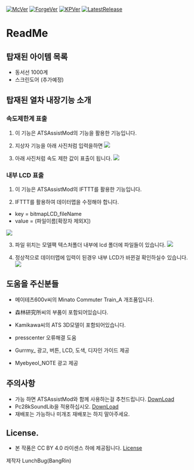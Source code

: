 [![McVer](https://img.shields.io/badge/Minecraft-1.7.10-brightgreen)](https://www.minecraft.net/ja-jp)
[![ForgeVer](https://img.shields.io/badge/Forge-1.7.10%20--%2010.13.4.1614-lightgrey)](https://files.minecraftforge.net/net/minecraftforge/forge/index_1.7.10.html)
[![KPVer](https://img.shields.io/badge/KaizPatchX-1.7.1-informational)](https://github.com/Kai-Z-JP/KaizPatchX/releases) 
[![LatestRelease](https://img.shields.io/github/v/release/Kai-Z-JP/ATSAssistMod)](https://github.com/Kai-Z-JP/ATSAssistMod/releases/latest)

# ReadMe

## 탑재된 아이템 목록
- 동서선 1000계
- 스크린도어 (추가예정)

## 탑재된 열차 내장기능 소개

### 속도제한계 표출

1. 이 기능은 ATSAssistMod의 기능을 활용한 기능입니다.
   
2. 지상자 기능을 아래 사진처럼 입력을하면
![](https://ntws.kr/img/2024-02-12_15.15.16.png)

3. 아래 사진처럼 속도 제한 값이 표출이 됩니다.
![](https://ntws.kr/img/2024-02-12_15.13.49.png)

### 내부 LCD 표출

1.  이 기능은 ATSAssistMod의 IFTTT를 활용한 기능입니다.

2. IFTTT를 활용하여 데이터맵을 수정해야 합니다.

- key = bitmapLCD_fileName
- value = (파일이름[확장자 제외X])

![](https://ntws.kr/img/2024-02-12_15.16.32.png)

3. 파일 위치는 모델팩 텍스처폴더 내부에 lcd 폴더에 파일들이 있습니다.
![](https://ntws.kr/img/filelist.png)

4. 정상적으로 데이터맵에 입력이 된경우 내부 LCD가 바뀐걸 확인하실수 있습니다.
![](https://ntws.kr/img/2024-02-12_15.16.48.png)

## 도움을 주신분들
- 메이테츠600v씨의 Minato Commuter Train_A 개조품입니다.
- 森林研究所씨의 부품이 포함되어있습니다.
- Kamikawa씨의 ATS 3D모델이 포함되어있습니다.

- presscenter 오류해결 도움
- Gurrmy_ 광고, 버튼, LCD, 도색, 디자인 가이드 제공
- Myebyeol_NOTE 광고 제공

## 주의사항
- 가능 하면 ATSAssistMod와 함께 사용하는걸 추천드립니다. [DownLoad](https://github.com/Kai-Z-JP/ATSAssistMod/releases/tag/1.7.9)
- Pc28kSoundLib을 적용하십시오. [DownLoad](https://pcws.kr/www_pcksl/#download)
- 재배포는 가능하나 미개조 재배포는 하지 말아주세요.

## License.

- 본 작품은 CC BY 4.0 라이센스 하에 제공됩니다. [License](https://creativecommons.org/licenses/by/4.0/deed.ko)

제작자 LunchBug(BangRin)

